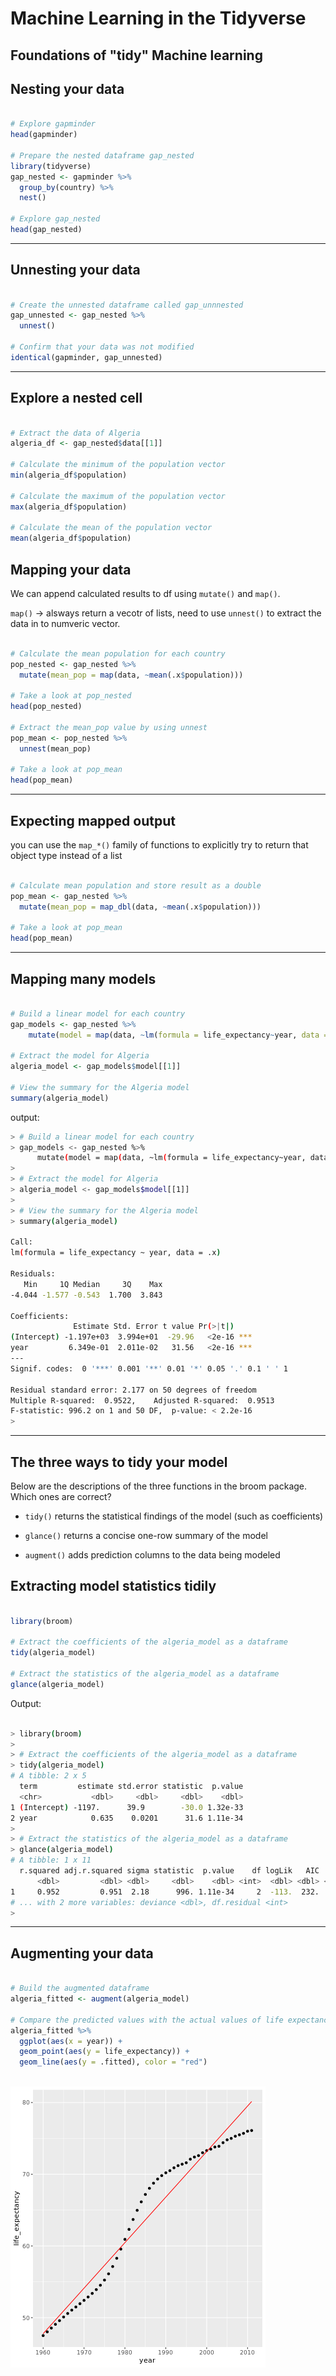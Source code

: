# Machine Learning in the Tidyverse

## Foundations of "tidy" Machine learning
## Nesting your data

```r

# Explore gapminder
head(gapminder)

# Prepare the nested dataframe gap_nested
library(tidyverse)
gap_nested <- gapminder %>% 
  group_by(country) %>% 
  nest()

# Explore gap_nested
head(gap_nested)

```

***

## Unnesting your data

```r

# Create the unnested dataframe called gap_unnnested
gap_unnested <- gap_nested %>% 
  unnest()
  
# Confirm that your data was not modified  
identical(gapminder, gap_unnested)


```
***

## Explore a nested cell

```r

# Extract the data of Algeria
algeria_df <- gap_nested$data[[1]]

# Calculate the minimum of the population vector
min(algeria_df$population)

# Calculate the maximum of the population vector
max(algeria_df$population)

# Calculate the mean of the population vector
mean(algeria_df$population)

```

## Mapping your data

We can append calculated results to df using `mutate()` and `map()`.

`map()` -> alsways return a vecotr of lists, need to use `unnest()` to extract the data in to numveric vector.

```r

# Calculate the mean population for each country
pop_nested <- gap_nested %>%
  mutate(mean_pop = map(data, ~mean(.x$population)))

# Take a look at pop_nested
head(pop_nested)

# Extract the mean_pop value by using unnest
pop_mean <- pop_nested %>% 
  unnest(mean_pop)

# Take a look at pop_mean
head(pop_mean)

```

***

## Expecting mapped output

you can use the `map_*()` family of functions to explicitly try to return that object type instead of a list

```r

# Calculate mean population and store result as a double
pop_mean <- gap_nested %>%
  mutate(mean_pop = map_dbl(data, ~mean(.x$population)))

# Take a look at pop_mean
head(pop_mean)

```
***

## Mapping many models

```r

# Build a linear model for each country
gap_models <- gap_nested %>%
    mutate(model = map(data, ~lm(formula = life_expectancy~year, data = .x)))
    
# Extract the model for Algeria    
algeria_model <- gap_models$model[[1]]

# View the summary for the Algeria model
summary(algeria_model)

```


output:

```bash
> # Build a linear model for each country
> gap_models <- gap_nested %>%
      mutate(model = map(data, ~lm(formula = life_expectancy~year, data = .x)))
> 
> # Extract the model for Algeria
> algeria_model <- gap_models$model[[1]]
> 
> # View the summary for the Algeria model
> summary(algeria_model)

Call:
lm(formula = life_expectancy ~ year, data = .x)

Residuals:
   Min     1Q Median     3Q    Max 
-4.044 -1.577 -0.543  1.700  3.843 

Coefficients:
              Estimate Std. Error t value Pr(>|t|)    
(Intercept) -1.197e+03  3.994e+01  -29.96   <2e-16 ***
year         6.349e-01  2.011e-02   31.56   <2e-16 ***
---
Signif. codes:  0 '***' 0.001 '**' 0.01 '*' 0.05 '.' 0.1 ' ' 1

Residual standard error: 2.177 on 50 degrees of freedom
Multiple R-squared:  0.9522,	Adjusted R-squared:  0.9513 
F-statistic: 996.2 on 1 and 50 DF,  p-value: < 2.2e-16
> 

```

***


## The three ways to tidy your model

Below are the descriptions of the three functions in the broom package. Which ones are correct?

* `tidy()` returns the statistical findings of the model (such as coefficients)

* `glance()` returns a concise one-row summary of the model

* `augment()` adds prediction columns to the data being modeled


## Extracting model statistics tidily

```r

library(broom)

# Extract the coefficients of the algeria_model as a dataframe
tidy(algeria_model)

# Extract the statistics of the algeria_model as a dataframe
glance(algeria_model)

```

Output:

```bash

> library(broom)
> 
> # Extract the coefficients of the algeria_model as a dataframe
> tidy(algeria_model)
# A tibble: 2 x 5
  term         estimate std.error statistic  p.value
  <chr>           <dbl>     <dbl>     <dbl>    <dbl>
1 (Intercept) -1197.      39.9        -30.0 1.32e-33
2 year            0.635    0.0201      31.6 1.11e-34
> 
> # Extract the statistics of the algeria_model as a dataframe
> glance(algeria_model)
# A tibble: 1 x 11
  r.squared adj.r.squared sigma statistic  p.value    df logLik   AIC   BIC
      <dbl>         <dbl> <dbl>     <dbl>    <dbl> <int>  <dbl> <dbl> <dbl>
1     0.952         0.951  2.18      996. 1.11e-34     2  -113.  232.  238.
# ... with 2 more variables: deviance <dbl>, df.residual <int>
> 

```
***

## Augmenting your data

```r

# Build the augmented dataframe
algeria_fitted <- augment(algeria_model)

# Compare the predicted values with the actual values of life expectancy
algeria_fitted %>% 
  ggplot(aes(x = year)) +
  geom_point(aes(y = life_expectancy)) + 
  geom_line(aes(y = .fitted), color = "red")
 
```
![plot1](plot1.png)


